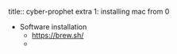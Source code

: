 title:: cyber-prophet extra 1: installing mac from 0

- Software installation
	- https://brew.sh/
	-
